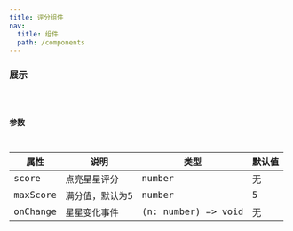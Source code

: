 ```yaml
---
title: 评分组件
nav:
  title: 组件
  path: /components
---
```


### 展示

<code src="./demos/basic.tsx" />


### 参数

| 属性 | 说明 | 类型 | 默认值 |
| --- | --- | --- | --- |
| score | 点亮星星评分 | number | 无 |
| maxScore | 满分值，默认为5 | number | 5 |
| onChange | 星星变化事件 | (n: number) => void | 无 |